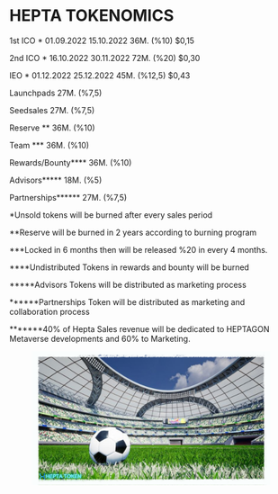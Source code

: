 # HEPTA TOKENOMICS

1st ICO \*       01.09.2022    15.10.2022    36M. (%10)     $0,15&#x20;

2nd ICO \*      16.10.2022    30.11.2022    72M. (%20)    $0,30&#x20;

IEO \*              01.12.2022    25.12.2022    45M. (%12,5)  $0,43&#x20;

Launchpads                                               27M. (%7,5)&#x20;

Seedsales                                                  27M. (%7,5)&#x20;

Reserve \*\*                                                 36M. (%10)&#x20;

Team \*\*\*                                                    36M. (%10)&#x20;

Rewards/Bounty\*\*\*\*                                 36M. (%10)&#x20;

Advisors\*\*\*\*\*                                             18M. (%5)&#x20;

Partnerships\*\*\*\*\*\*                                     27M. (%7,5)

\*Unsold tokens will be burned after every sales period&#x20;

\*\*Reserve will be burned in 2 years according to burning program&#x20;

\*\*\*Locked in 6 months then will be released %20 in every 4 months.&#x20;

\*\*\*\*Undistributed Tokens in rewards and bounty will be burned&#x20;

\*\*\*\*\*Advisors Tokens will be distributed as marketing process&#x20;

\*\*\*\*\*\*Partnerships Token will be distributed as marketing and collaboration process&#x20;

\*\*\*\*\*\*\*40% of Hepta Sales revenue will be dedicated to HEPTAGON Metaverse developments and 60% to Marketing.



<figure><img src=".gitbook/assets/Hepta.png" alt=""><figcaption></figcaption></figure>

